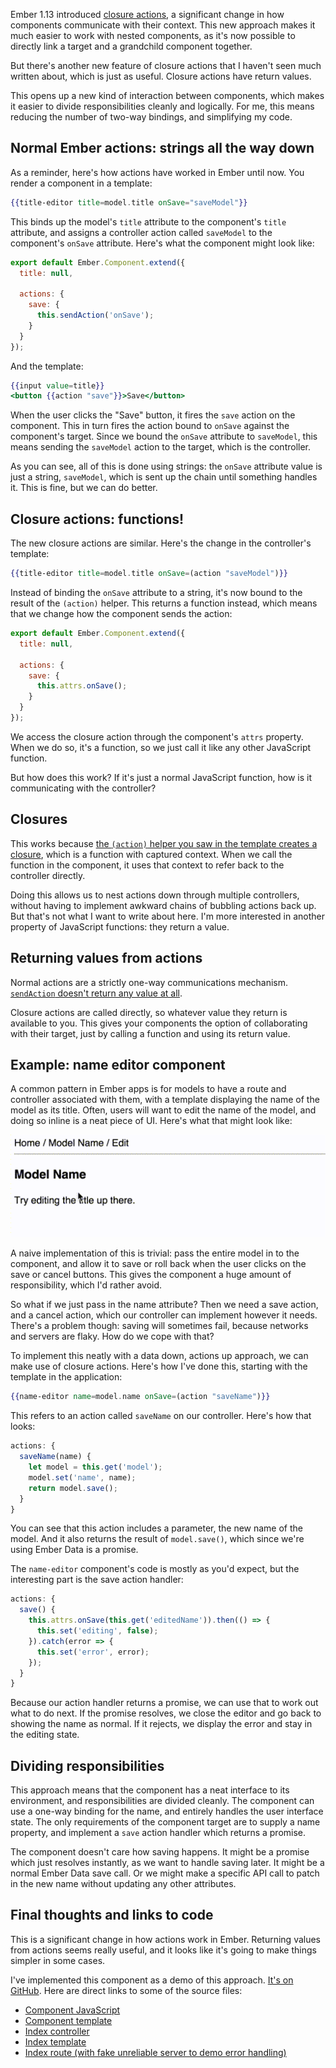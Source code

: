 Ember 1.13 introduced [closure actions][closure-actions], a significant change in how components communicate with their context. This new approach makes it much easier to work with nested components, as it's now possible to directly link a target and a grandchild component together.

[closure-actions]: http://emberjs.com/blog/2015/06/12/ember-1-13-0-released.html#toc_closure-actions

But there's another new feature of closure actions that I haven't seen much written about, which is just as useful. Closure actions have return values.

This opens up a new kind of interaction between components, which makes it easier to divide responsibilities cleanly and logically. For me, this means reducing the number of two-way bindings, and simplifying my code.

## Normal Ember actions: strings all the way down

As a reminder, here's how actions have worked in Ember until now. You render a component in a template:

```handlebars
{{title-editor title=model.title onSave="saveModel"}}
```

This binds up the model's `title` attribute to the component's `title` attribute, and assigns a controller action called `saveModel` to the component's `onSave` attribute. Here's what the component might look like:

```javascript
export default Ember.Component.extend({
  title: null,

  actions: {
    save: {
      this.sendAction('onSave');
    }
  }
});
```

And the template:

```handlebars
{{input value=title}}
<button {{action "save"}}>Save</button>
```

When the user clicks the "Save" button, it fires the `save` action on the component. This in turn fires the action bound to `onSave` against the component's target. Since we bound the `onSave` attribute to `saveModel`, this means sending the `saveModel` action to the target, which is the controller.

As you can see, all of this is done using strings: the `onSave` attribute value is just a string, `saveModel`, which is sent up the chain until something handles it. This is fine, but we can do better.

## Closure actions: functions!

The new closure actions are similar. Here's the change in the controller's template:

```handlebars
{{title-editor title=model.title onSave=(action "saveModel")}}
```

Instead of binding the `onSave` attribute to a string, it's now bound to the result of the `(action)` helper. This returns a function instead, which means that we change how the component sends the action:

```javascript
export default Ember.Component.extend({
  title: null,

  actions: {
    save: {
      this.attrs.onSave();
    }
  }
});
```

We access the closure action through the component's `attrs` property. When we do so, it's a function, so we just call it like any other JavaScript function.

But how does this work? If it's just a normal JavaScript function, how is it communicating with the controller?

## Closures

This works because [the `(action)` helper you saw in the template creates a closure][action-helper], which is a function with captured context. When we call the function in the component, it uses that context to refer back to the controller directly.

[action-helper]: https://github.com/emberjs/ember.js/blob/eeb8ee905171483e47ace7786ffcf7e62d8ea985/packages/ember-routing-htmlbars/lib/keywords/closure-action.js#L69-L98

Doing this allows us to nest actions down through multiple controllers, without having to implement awkward chains of bubbling actions back up. But that's not what I want to write about here. I'm more interested in another property of JavaScript functions: they return a value.

## Returning values from actions

Normal actions are a strictly one-way communications mechanism. [`sendAction` doesn't return any value at all][send-action].

[send-action]: https://github.com/emberjs/ember.js/blob/915aa55c5ad977f6e930c36e8c6a26b2deb3dbd1/packages/ember-views/lib/components/component.js#L238-L259

Closure actions are called directly, so whatever value they return is available to you. This gives your components the option of collaborating with their target, just by calling a function and using its return value.

## Example: name editor component

A common pattern in Ember apps is for models to have a route and controller associated with them, with a template displaying the name of the model as its title. Often, users will want to edit the name of the model, and doing so inline is a neat piece of UI. Here's what that might look like:

![Name editor GIF](images/name-editor.gif)

A naive implementation of this is trivial: pass the entire model in to the component, and allow it to save or roll back when the user clicks on the save or cancel buttons. This gives the component a huge amount of responsibility, which I'd rather avoid.

So what if we just pass in the name attribute? Then we need a save action, and a cancel action, which our controller can implement however it needs. There's a problem though: saving will sometimes fail, because networks and servers are flaky. How do we cope with that?

To implement this neatly with a data down, actions up approach, we can make use of closure actions. Here's how I've done this, starting with the template in the application:

```handlebars
{{name-editor name=model.name onSave=(action "saveName")}}
```

This refers to an action called `saveName` on our controller. Here's how that looks:

```javascript
actions: {
  saveName(name) {
    let model = this.get('model');
    model.set('name', name);
    return model.save();
  }
}
```

You can see that this action includes a parameter, the new name of the model. And it also returns the result of `model.save()`, which since we're using Ember Data is a promise.

The `name-editor` component's code is mostly as you'd expect, but the interesting part is the save action handler:

```javascript
actions: {
  save() {
    this.attrs.onSave(this.get('editedName')).then(() => {
      this.set('editing', false);
    }).catch(error => {
      this.set('error', error);
    });
  }
}
```

Because our action handler returns a promise, we can use that to work out what to do next. If the promise resolves, we close the editor and go back to showing the name as normal. If it rejects, we display the error and stay in the editing state.

## Dividing responsibilities

This approach means that the component has a neat interface to its environment, and responsibilities are divided cleanly. The component can use a one-way binding for the name, and entirely handles the user interface state. The only requirements of the component target are to supply a name property, and implement a `save` action handler which returns a promise.

The component doesn't care how saving happens. It might be a promise which just resolves instantly, as we want to handle saving later. It might be a normal Ember Data save call. Or we might make a specific API call to patch in the new name without updating any other attributes.

## Final thoughts and links to code

This is a significant change in how actions work in Ember. Returning values from actions seems really useful, and it looks like it's going to make things simpler in some cases.

I've implemented this component as a demo of this approach. [It's on GitHub](https://github.com/alisdair/name-editor/). Here are direct links to some of the source files:

- [Component JavaScript](https://github.com/alisdair/name-editor/blob/master/app/components/name-editor.js)
- [Component template](https://github.com/alisdair/name-editor/blob/master/app/templates/components/name-editor.hbs)
- [Index controller](https://github.com/alisdair/name-editor/blob/master/app/controllers/index.js)
- [Index template](https://github.com/alisdair/name-editor/blob/master/app/templates/index.hbs)
- [Index route (with fake unreliable server to demo error handling)](https://github.com/alisdair/name-editor/blob/master/app/routes/index.js)
